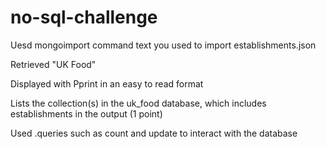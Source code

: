 # no-sql-challenge

Uesd mongoimport command text you used to import establishments.json 

Retrieved "UK Food" 

Displayed with Pprint in an easy to read format


Lists the collection(s) in the uk_food database, which includes establishments in the output (1 point)

Used .queries such as count and update to interact with the database

